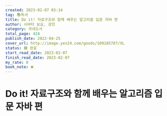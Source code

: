 ```yaml
---
created: 2023-02-07 03:14
tag: 📚독서
title: Do it! 자료구조와 함께 배우는 알고리즘 입문 자바 편
author: 시바타 보요, 강민
category: 국내도서
total_page: 424
publish_date: 2022-04-25
cover_url: http://image.yes24.com/goods/109185787/XL
status: 🟩 완료
start_read_date: 2023-02-07
finish_read_date: 2023-02-07
my_rate: 0
book_note: ❌
---
```


# Do it! 자료구조와 함께 배우는 알고리즘 입문 자바 편

